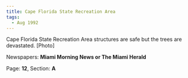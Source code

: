 ```yaml
---  
title: Cape Florida State Recreation Area  
tags:  
  - Aug 1992  
---  
```

  
Cape Florida State Recreation Area structures are safe but the trees are devastated. [Photo]  
  
Newspapers: **Miami Morning News or The Miami Herald**  
  
Page: **12**, Section: **A** 
